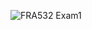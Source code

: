 

![FRA532 Exam1](https://github.com/HBBEEP/FRA532_EXAM1_6406_6428_6471/assets/122891621/5fb7cdd2-7042-4174-832a-50b4ca5c97ee)

